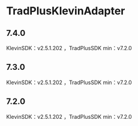 # TradPlusKlevinAdapter

## 7.4.0

KlevinSDK：v2.5.1.202 ，TradPlusSDK min：v7.2.0

## 7.3.0

KlevinSDK：v2.5.1.202 ，TradPlusSDK min：v7.2.0

## 7.2.0

KlevinSDK：v2.5.1.202 ，TradPlusSDK min：v7.2.0